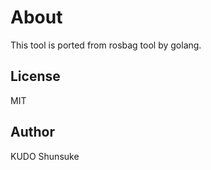 # About

This tool is ported from rosbag tool by golang.

## License

MIT

## Author

KUDO Shunsuke
